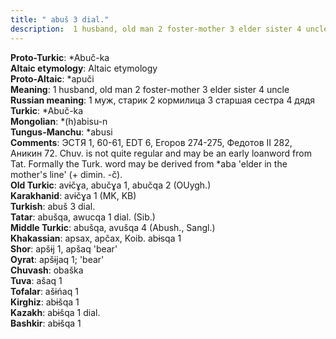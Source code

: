```yaml
---
title: " abuš 3 dial."
description:  1 husband, old man 2 foster-mother 3 elder sister 4 uncle
---
```


<strong>Proto-Turkic</strong>:  *Abuč-ka<br>
<strong>Altaic etymology</strong>:  Altaic etymology<br>
<strong> Proto-Altaic</strong>:  *apuči<br>
<strong>Meaning</strong>:  1 husband, old man 2 foster-mother 3 elder sister 4 uncle<br>
<strong>Russian meaning</strong>:  1 муж, старик 2 кормилица 3 старшая сестра 4 дядя<br>
<strong>Turkic</strong>:  *Abuč-ka<br>
<strong>Mongolian</strong>:  *(h)abisu-n<br>
<strong>Tungus-Manchu</strong>:  *abusi<br>
<strong>Comments</strong>:  ЭСТЯ 1, 60-61, EDT 6, Егоров 274-275, Федотов II 282, Аникин 72. Chuv. is not quite regular and may be an early loanword from Tat. Formally the Turk. word may be derived from *aba 'elder in the mother's line' (+ dimin. -č).<br>
<strong>Old Turkic</strong>:  avɨčɣa, abučɣa 1, abučqa 2 (OUygh.)<br>
<strong>Karakhanid</strong>:  avɨčɣa 1 (MK, KB)<br>
<strong>Turkish</strong>:  abuš 3 dial.<br>
<strong>Tatar</strong>:  abušqa, awucqa 1 dial. (Sib.)<br>
<strong>Middle Turkic</strong>:  abušqa, avušqa 4 (Abush., Sangl.)<br>
<strong>Khakassian</strong>:  apsax, apčax, Koib. abɨsqa 1<br>
<strong>Shor</strong>:  apšɨj 1, apšaq 'bear'<br>
<strong>Oyrat</strong>:  apšɨjaq 1; 'bear'<br>
<strong>Chuvash</strong>:  obaška<br>
<strong>Tuva</strong>:  ašaq 1<br>
<strong>Tofalar</strong>:  ašɨńaq 1<br>
<strong>Kirghiz</strong>:  abɨšqa 1<br>
<strong>Kazakh</strong>:  abɨšqa 1 dial.<br>
<strong>Bashkir</strong>:  abɨšqa 1<br>


